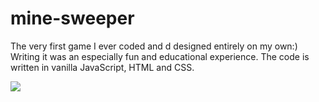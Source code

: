 # mine-sweeper
The very first game I ever coded and d designed entirely on my own:)
Writing it was an especially fun and educational experience. The code is written in vanilla JavaScript, HTML and CSS.


<img src="https://user-images.githubusercontent.com/123458577/233356414-0451f31d-6590-499b-a21d-f39b962841f9.png"/>


